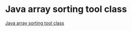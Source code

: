 # Java array sorting tool class
[Java array sorting tool class](https://aiwithcloud.com/2022/09/19/java_array_sorting_tool_class/)